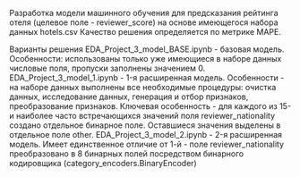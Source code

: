 Разработка модели машинного обучения для предсказания рейтинга отеля (целевое поле - reviewer_score) на основе имеющегося набора данных hotels.csv
Качество решения определяется по метрике MAPE.

Варианты решения
EDA_Project_3_model_BASE.ipynb - базовая модель. Особенности: использованы только уже имеющиеся в наборе данных числовые поля, пропуски заполнены значением 0.
EDA_Project_3_model_1.ipynb - 1-я расширенная модель. Особенности - на наборе данных выполнены все необходимые процедуры: очистка данных, исследование данных, генерация и отбор признаков, преобразование признаков. Ключевая особенность - для каждого из 15-и наиболее часто встречающихся значений поля reviewer_nationality создано отдельное бинарное поле. Оставшиеся значения выделены в отдельное поле other.
EDA_Project_3_model_2.ipynb - 2-я расширенная модель. Имеет единственное отличие от 1-й - поле reviewer_nationality преобразовано в 8 бинарных полей посредством бинарного кодировщика (category_encoders.BinaryEncoder)
